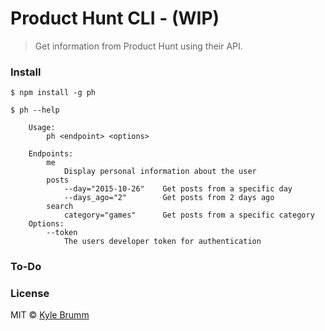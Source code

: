 # Product Hunt CLI - (WIP)

> Get information from Product Hunt using their API.


### Install

```
$ npm install -g ph
```

```
$ ph --help

    Usage:
        ph <endpoint> <options>

    Endpoints:
        me
            Display personal information about the user
        posts
            --day="2015-10-26"    Get posts from a specific day
            --days_ago="2"        Get posts from 2 days ago
        search
            category="games"      Get posts from a specific category
    Options:
        --token
            The users developer token for authentication
```


### To-Do

### License
MIT © [Kyle Brumm](http://kylebrumm.com)
